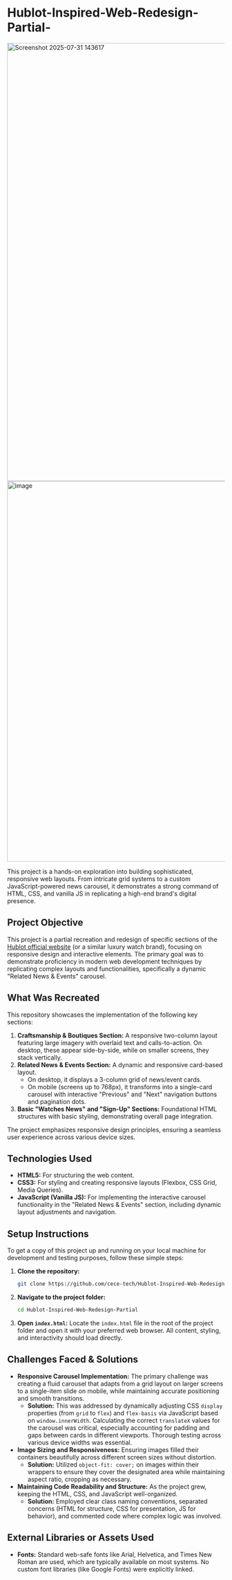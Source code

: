 # Hublot-Inspired-Web-Redesign-Partial-
<img width="1917" height="1013" alt="Screenshot 2025-07-31 143617" src="https://github.com/user-attachments/assets/96e43b93-a2c7-4df9-929d-5c01a7a522d3" />
<img width="602" height="880" alt="image" src="https://github.com/user-attachments/assets/da30ac7b-773d-484b-9f11-d6d9613d5d0b" />

This project is a hands-on exploration into building sophisticated, responsive web layouts. From intricate grid systems to a custom JavaScript-powered news carousel, it demonstrates a strong command of HTML, CSS, and vanilla JS in replicating a high-end brand's digital presence.

## Project Objective
This project is a partial recreation and redesign of specific sections of the [Hublot official website](https://www.hublot.com/) (or a similar luxury watch brand), focusing on responsive design and interactive elements. The primary goal was to demonstrate proficiency in modern web development techniques by replicating complex layouts and functionalities, specifically a dynamic "Related News & Events" carousel.

## What Was Recreated
This repository showcases the implementation of the following key sections:

1.  **Craftsmanship & Boutiques Section:** A responsive two-column layout featuring large imagery with overlaid text and calls-to-action. On desktop, these appear side-by-side, while on smaller screens, they stack vertically.
2.  **Related News & Events Section:** A dynamic and responsive card-based layout.
    * On desktop, it displays a 3-column grid of news/event cards.
    * On mobile (screens up to 768px), it transforms into a single-card carousel with interactive "Previous" and "Next" navigation buttons and pagination dots.
3.  **Basic "Watches News" and "Sign-Up" Sections:** Foundational HTML structures with basic styling, demonstrating overall page integration.

The project emphasizes responsive design principles, ensuring a seamless user experience across various device sizes.

## Technologies Used
* **HTML5:** For structuring the web content.
* **CSS3:** For styling and creating responsive layouts (Flexbox, CSS Grid, Media Queries).
* **JavaScript (Vanilla JS):** For implementing the interactive carousel functionality in the "Related News & Events" section, including dynamic layout adjustments and navigation.

## Setup Instructions

To get a copy of this project up and running on your local machine for development and testing purposes, follow these simple steps:

1.  **Clone the repository:**
    ```bash
    git clone https://github.com/cece-tech/Hublot-Inspired-Web-Redesign-Partial-.git
    ```
2.  **Navigate to the project folder:**
    ```bash
    cd Hublot-Inspired-Web-Redesign-Partial
    ```

3.  **Open `index.html`:**
    Locate the `index.html` file in the root of the project folder and open it with your preferred web browser. All content, styling, and interactivity should load directly.

## Challenges Faced & Solutions

* **Responsive Carousel Implementation:** The primary challenge was creating a fluid carousel that adapts from a grid layout on larger screens to a single-item slide on mobile, while maintaining accurate positioning and smooth transitions.
    * **Solution:** This was addressed by dynamically adjusting CSS `display` properties (from `grid` to `flex`) and `flex-basis` via JavaScript based on `window.innerWidth`. Calculating the correct `translateX` values for the carousel was critical, especially accounting for padding and gaps between cards in different viewports. Thorough testing across various device widths was essential.
* **Image Sizing and Responsiveness:** Ensuring images filled their containers beautifully across different screen sizes without distortion.
    * **Solution:** Utilized `object-fit: cover;` on images within their wrappers to ensure they cover the designated area while maintaining aspect ratio, cropping as necessary.
* **Maintaining Code Readability and Structure:** As the project grew, keeping the HTML, CSS, and JavaScript well-organized.
    * **Solution:** Employed clear class naming conventions, separated concerns (HTML for structure, CSS for presentation, JS for behavior), and commented code where complex logic was involved.

## External Libraries or Assets Used

* **Fonts:** Standard web-safe fonts like Arial, Helvetica, and Times New Roman are used, which are typically available on most systems. No custom font libraries (like Google Fonts) were explicitly linked.

